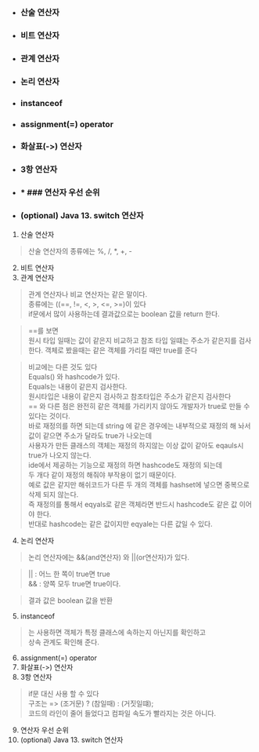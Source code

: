 * ### 산술 연산자
* ### 비트 연산자
* ### 관계 연산자
* ### 논리 연산자
* ### instanceof
* ### assignment(=) operator
* ### 화살표(->) 연산자
* ### 3항 연산자
* ### * ### 연산자 우선 순위
* ### (optional) Java 13. switch 연산자

1. 산술 연산자
> 산술 연산자의 종류에는 %, /, *, +, -  

2. 비트 연산자
3. 관계 연산자
> 관계 연산자나 비교 연산자는 같은 말이다.  
> 종류에는 ((==, !=, <, >, <=, >=)이 있다  
> if문에서 많이 사용하는데 결과값으로는 boolean 값을 return 한다.  

> ==를 보면  
> 원시 타입 일때는 값이 같은지 비교하고 참조 타입 일떄는 주소가 같은지를 검사 한다. 객체로 봤을때는 같은 객체를 가리킬 때만 true를 준다  

> 비교에는 다른 것도 있다  
> Equals() 와 hashcode가 있다.  
> Equals는 내용이 같은지 검사한다.  
> 원시타입은 내용이 같은지 검사하고 참조타입은 주소가 같은지 검사한다  
> == 와 다른 점은 완전히 같은 객체를 가리키지 않아도 개발자가 true로 만들 수 있다는 것이다.  
> 바로 재정의를 하면 되는데 string 에 같은 경우에는 내부적으로 재정의 해 놔서 값이 같으면 주소가 달라도 true가 나오는데  
> 사용자가 만든 클래스의 객체는 재정의 하지않는 이상 값이 같아도 eqauls시 true가 나오지 않는다.  
> ide에서 제공하는 기능으로 재정의 하면 hashcode도 재정의 되는데  
> 두 개다 같이 재정의 해줘야 부작용이 없기 때문이다.  
> 예로 값은 같지만 해쉬코드가 다른 두 개의 객체를 hashset에 넣으면 중복으로 삭제 되지 않는다.  
> 즉 재정의를 통해서 eqyals로 같은 객체라면 반드시 hashcode도 같은 값 이어야 한다.  
> 반대로 hashcode는 같은 값이지만 eqyale는 다른 값일 수 있다.  

4. 논리 연산자
> 논리 연산자에는 &&(and연산자) 와 ||(or연산자)가 있다.  

> || : 어느 한 쪽이 true면 true  
> && : 양쪽 모두 true면 true이다.  

> 결과 값은 boolean 값을 반환  

5. instanceof
> 는 사용하면 객체가 특정 클래스에 속하는지 아닌지를 확인하고  
> 상속 관계도 확인해 준다.  

6. assignment(=) operator
7. 화살표(->) 연산자
8. 3항 연산자
> if문 대신 사용 할 수 있다  
> 구조는 =>   (조거문) ? (참일때) : (거짓일떄);  
> 코드의 라인이 줄어 들었다고 컴파일 속도가 빨라지는 것은 아니다.  
9. 연산자 우선 순위
10. (optional) Java 13. switch 연산자
